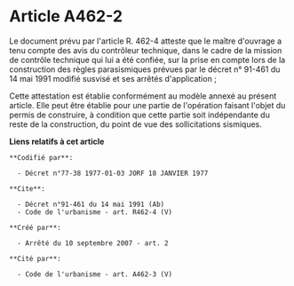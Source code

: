 # Article A462-2

Le document prévu par l'article R. 462-4 atteste que le maître d'ouvrage a tenu compte des avis du contrôleur technique, dans
le cadre de la mission de contrôle technique qui lui a été confiée, sur la prise en compte lors de la construction des règles
parasismiques prévues par le décret n° 91-461 du 14 mai 1991 modifié susvisé et ses arrêtés d'application ; 

Cette attestation est établie conformément au modèle annexé au présent article. Elle peut être établie pour une partie de
l'opération faisant l'objet du permis de construire, à condition que cette partie soit indépendante du reste de la
construction, du point de vue des sollicitations sismiques.

**Liens relatifs à cet article**

	**Codifié par**:

	  - Décret n°77-38 1977-01-03 JORF 18 JANVIER 1977

	**Cite**:

	  - Décret n°91-461 du 14 mai 1991 (Ab)
	  - Code de l'urbanisme - art. R462-4 (V)

	**Créé par**:

	  - Arrêté du 10 septembre 2007 - art. 2

	**Cité par**:

	  - Code de l'urbanisme - art. A462-3 (V)
